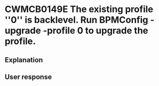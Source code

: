 # CWMCB0149E The existing profile ''0'' is backlevel. Run BPMConfig -upgrade -profile 0 to upgrade the profile.

## Explanation

## User response